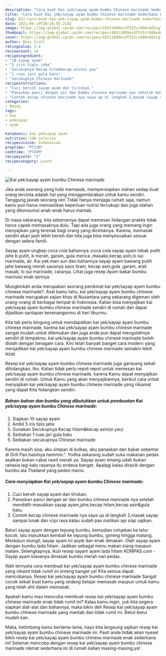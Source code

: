 ```yaml
---
description: "Cara buat Kai yek/sayap ayam bumbu Chinese marinade Sederhana Untuk Jualan"
title: "Cara buat Kai yek/sayap ayam bumbu Chinese marinade Sederhana Untuk Jualan"
slug: 811-cara-buat-kai-yek-sayap-ayam-bumbu-chinese-marinade-sederhana-untuk-jualan
date: 2021-04-19T20:28:55.214Z
image: https://img-global.cpcdn.com/recipes/49311809ecdf533c/680x482cq70/kai-yeksayap-ayam-bumbu-chinese-marinade-foto-resep-utama.jpg
thumbnail: https://img-global.cpcdn.com/recipes/49311809ecdf533c/680x482cq70/kai-yeksayap-ayam-bumbu-chinese-marinade-foto-resep-utama.jpg
cover: https://img-global.cpcdn.com/recipes/49311809ecdf533c/680x482cq70/kai-yeksayap-ayam-bumbu-chinese-marinade-foto-resep-utama.jpg
author: Bess Scott
ratingvalue: 3.4
reviewcount: 14
recipeingredient:
- "10 sayap ayam"
- "5 iris tipis jahe"
- "Secukupnya Kecap hitamkecap asinsi yau"
- "1 ruas jari gula batu"
- "secukupnya Chinese marinade"
recipeinstructions:
- "Cuci bersih sayap ayam dan tiriskan."
- "Panaskan panci dengan air dan bumbu chinese marinade nya setelah mendidih masukkan sayap ayam,jahe,kecap hitam,kecap asin&amp;gula batu."
- "Contoh kecap chinese marinade nya saya up di langkah 2,masak sayap sampai lunak dan icipi rasa kalau sudah pas matikan api siap sajikan."
categories:
- Resep
tags:
- kai
- yeksayap
- ayam

katakunci: kai yeksayap ayam 
nutrition: 189 calories
recipecuisine: Indonesian
preptime: "PT13M"
cooktime: "PT45M"
recipeyield: "2"
recipecategory: Lunch

---
```



![Kai yek/sayap ayam bumbu Chinese marinade](https://img-global.cpcdn.com/recipes/49311809ecdf533c/680x482cq70/kai-yeksayap-ayam-bumbu-chinese-marinade-foto-resep-utama.jpg)

Jika anda seorang yang hobi memasak, mempersiapkan olahan sedap buat orang tercinta adalah hal yang menggembirakan untuk kamu sendiri. Tanggung jawab seorang istri Tidak hanya menjaga rumah saja, namun kamu pun harus memastikan keperluan nutrisi tercukupi dan juga olahan yang dikonsumsi anak-anak harus mantab.

Di masa  sekarang, kita sebenarnya dapat memesan hidangan praktis tidak harus capek memasaknya dulu. Tapi ada juga orang yang memang ingin menyajikan yang terenak bagi orang yang dicintainya. Karena, memasak sendiri akan jauh lebih bersih dan kita juga bisa menyesuaikan sesuai dengan selera famili. 

Sayap ayam ungkep coca cola bahannya :coca cola sayap ayam lobak putih jahe b putih, b merah, garam, gula merica ,masako,kecap asin,lo sui marinade, air. Kai yek man sun dao bahannya sayap ayam bawang putih jahe bawang merah saosnya saos tiram, kecap asin,gula ,garam, arak masak, lo sui marinade, caranya. Lihat juga resep Ayam bakar bumbu marinasi enak lainnya.

Mungkinkah anda merupakan seorang penikmat kai yek/sayap ayam bumbu chinese marinade?. Asal kamu tahu, kai yek/sayap ayam bumbu chinese marinade merupakan sajian khas di Nusantara yang sekarang digemari oleh orang-orang di berbagai tempat di Indonesia. Kalian bisa menyajikan kai yek/sayap ayam bumbu chinese marinade sendiri di rumah dan dapat dijadikan santapan kesenanganmu di hari liburmu.

Kita tak perlu bingung untuk mendapatkan kai yek/sayap ayam bumbu chinese marinade, karena kai yek/sayap ayam bumbu chinese marinade sangat mudah untuk ditemukan dan juga anda pun dapat mengolahnya sendiri di tempatmu. kai yek/sayap ayam bumbu chinese marinade boleh diolah dengan beragam cara. Kini telah banyak banget cara modern yang menjadikan kai yek/sayap ayam bumbu chinese marinade semakin lebih lezat.

Resep kai yek/sayap ayam bumbu chinese marinade juga gampang sekali dihidangkan, lho. Kalian tidak perlu repot-repot untuk memesan kai yek/sayap ayam bumbu chinese marinade, karena Kamu dapat menyajikan sendiri di rumah. Untuk Kamu yang akan menyajikannya, berikut cara untuk menyajikan kai yek/sayap ayam bumbu chinese marinade yang nikamat yang dapat Kita hidangkan sendiri.

<!--inarticleads1-->

##### Bahan-bahan dan bumbu yang dibutuhkan untuk pembuatan Kai yek/sayap ayam bumbu Chinese marinade:

1. Siapkan 10 sayap ayam
1. Ambil 5 iris tipis jahe
1. Gunakan Secukupnya Kecap hitam&amp;kecap asin(si yau)
1. Sediakan 1 ruas jari gula batu
1. Sediakan secukupnya Chinese marinade


Karena masih sisa, aku simpan di kulkas, aku panaskan dan bakar sebentar di Grill Pan.hasilnya.hemmm.&#34;. Yodha sekarang sudah suka makanan pedas asalkan bukan cabai rawit merah ya. Sayap ayam emang udah bukan rahasia lagi kalo rasanya itu endeus banget. Apalagi kalau diracik dengan bumbu ala Thailand yang pedes manis. 

<!--inarticleads2-->

##### Cara menyiapkan Kai yek/sayap ayam bumbu Chinese marinade:

1. Cuci bersih sayap ayam dan tiriskan.
1. Panaskan panci dengan air dan bumbu chinese marinade nya setelah mendidih masukkan sayap ayam,jahe,kecap hitam,kecap asin&amp;gula batu.
1. Contoh kecap chinese marinade nya saya up di langkah 2,masak sayap sampai lunak dan icipi rasa kalau sudah pas matikan api siap sajikan.


Baluri sayap ayam dengan tepung bumbu, kemudian celupkan ke telur kocok, lalu masukkan kembali ke tepung bumbu, goreng hingga matang. Meskipun mungil, sayap ayam ini asyik dan enak dimakan. Olah sayap ayam dengan bumbu lada hitam. Jadikan sebagai menu makan siang maupun malam. Selengkapnya, ikuti resep sayam ayam lada hitam KOMPAS.com - Sayap ayam biasanya dimasak bumbu merah nan pedas. 

Wah ternyata cara membuat kai yek/sayap ayam bumbu chinese marinade yang nikamt tidak rumit ini enteng banget ya! Kita semua dapat mencobanya. Resep kai yek/sayap ayam bumbu chinese marinade Sangat cocok sekali buat kamu yang sedang belajar memasak maupun untuk kamu yang telah ahli dalam memasak.

Apakah kamu mau mencoba membuat resep kai yek/sayap ayam bumbu chinese marinade enak tidak rumit ini? Kalau kamu ingin, yuk kita segera siapkan alat-alat dan bahannya, maka bikin deh Resep kai yek/sayap ayam bumbu chinese marinade yang mantab dan tidak rumit ini. Betul-betul mudah kan. 

Maka, ketimbang kamu berlama-lama, hayo kita langsung sajikan resep kai yek/sayap ayam bumbu chinese marinade ini. Pasti anda tiidak akan nyesel bikin resep kai yek/sayap ayam bumbu chinese marinade enak sederhana ini! Selamat mencoba dengan resep kai yek/sayap ayam bumbu chinese marinade nikmat sederhana ini di rumah kalian masing-masing,ya!.

